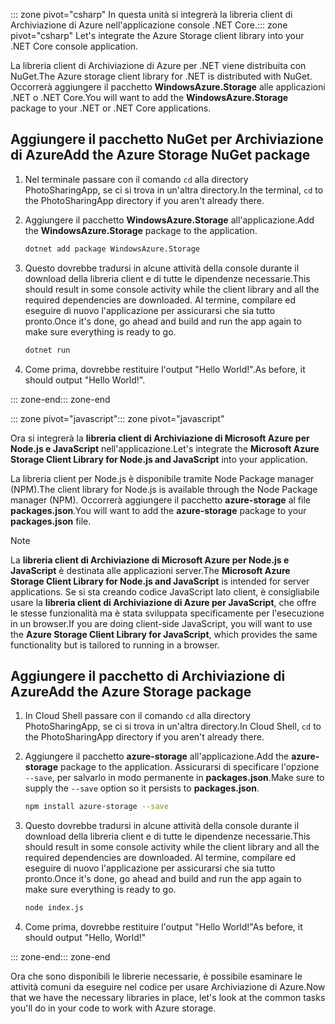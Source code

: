 <span data-ttu-id="20afd-101">::: zone pivot="csharp" In questa unità si integrerà la libreria client di Archiviazione di Azure nell'applicazione console .NET Core.</span><span class="sxs-lookup"><span data-stu-id="20afd-101">::: zone pivot="csharp" Let's integrate the Azure Storage client library into your .NET Core console application.</span></span>

<span data-ttu-id="20afd-102">La libreria client di Archiviazione di Azure per .NET viene distribuita con NuGet.</span><span class="sxs-lookup"><span data-stu-id="20afd-102">The Azure storage client library for .NET is distributed with NuGet.</span></span> <span data-ttu-id="20afd-103">Occorrerà aggiungere il pacchetto **WindowsAzure.Storage** alle applicazioni .NET o .NET Core.</span><span class="sxs-lookup"><span data-stu-id="20afd-103">You will want to add the **WindowsAzure.Storage** package to your .NET or .NET Core applications.</span></span>

## <a name="add-the-azure-storage-nuget-package"></a><span data-ttu-id="20afd-104">Aggiungere il pacchetto NuGet per Archiviazione di Azure</span><span class="sxs-lookup"><span data-stu-id="20afd-104">Add the Azure Storage NuGet package</span></span>

1. <span data-ttu-id="20afd-105">Nel terminale passare con il comando `cd` alla directory PhotoSharingApp, se ci si trova in un'altra directory.</span><span class="sxs-lookup"><span data-stu-id="20afd-105">In the terminal, `cd` to the PhotoSharingApp directory if you aren't already there.</span></span>

1. <span data-ttu-id="20afd-106">Aggiungere il pacchetto **WindowsAzure.Storage** all'applicazione.</span><span class="sxs-lookup"><span data-stu-id="20afd-106">Add the **WindowsAzure.Storage** package to the application.</span></span>

    ```bash
    dotnet add package WindowsAzure.Storage
    ```

1. <span data-ttu-id="20afd-107">Questo dovrebbe tradursi in alcune attività della console durante il download della libreria client e di tutte le dipendenze necessarie.</span><span class="sxs-lookup"><span data-stu-id="20afd-107">This should result in some console activity while the client library and all the required dependencies are downloaded.</span></span> <span data-ttu-id="20afd-108">Al termine, compilare ed eseguire di nuovo l'applicazione per assicurarsi che sia tutto pronto.</span><span class="sxs-lookup"><span data-stu-id="20afd-108">Once it's done, go ahead and build and run the app again to make sure everything is ready to go.</span></span>

    ```bash
    dotnet run
    ```

1. <span data-ttu-id="20afd-109">Come prima, dovrebbe restituire l'output "Hello World!".</span><span class="sxs-lookup"><span data-stu-id="20afd-109">As before, it should output "Hello World!".</span></span>

<span data-ttu-id="20afd-110">::: zone-end</span><span class="sxs-lookup"><span data-stu-id="20afd-110">::: zone-end</span></span>

<span data-ttu-id="20afd-111">::: zone pivot="javascript"</span><span class="sxs-lookup"><span data-stu-id="20afd-111">::: zone pivot="javascript"</span></span>

<span data-ttu-id="20afd-112">Ora si integrerà la **libreria client di Archiviazione di Microsoft Azure per Node.js e JavaScript** nell'applicazione.</span><span class="sxs-lookup"><span data-stu-id="20afd-112">Let's integrate the **Microsoft Azure Storage Client Library for Node.js and JavaScript** into your application.</span></span>

<span data-ttu-id="20afd-113">La libreria client per Node.js è disponibile tramite Node Package manager (NPM).</span><span class="sxs-lookup"><span data-stu-id="20afd-113">The client library for Node.js is available through the Node Package manager (NPM).</span></span> <span data-ttu-id="20afd-114">Occorrerà aggiungere il pacchetto **azure-storage** al file **packages.json**.</span><span class="sxs-lookup"><span data-stu-id="20afd-114">You will want to add the **azure-storage** package to your **packages.json** file.</span></span>

> [!NOTE]
> <span data-ttu-id="20afd-115">La **libreria client di Archiviazione di Microsoft Azure per Node.js e JavaScript** è destinata alle applicazioni server.</span><span class="sxs-lookup"><span data-stu-id="20afd-115">The **Microsoft Azure Storage Client Library for Node.js and JavaScript** is intended for server applications.</span></span> <span data-ttu-id="20afd-116">Se si sta creando codice JavaScript lato client, è consigliabile usare la **libreria client di Archiviazione di Azure per JavaScript**, che offre le stesse funzionalità ma è stata sviluppata specificamente per l'esecuzione in un browser.</span><span class="sxs-lookup"><span data-stu-id="20afd-116">If you are doing client-side JavaScript, you will want to use the **Azure Storage Client Library for JavaScript**, which provides the same functionality but is tailored to running in a browser.</span></span>

## <a name="add-the-azure-storage-package"></a><span data-ttu-id="20afd-117">Aggiungere il pacchetto di Archiviazione di Azure</span><span class="sxs-lookup"><span data-stu-id="20afd-117">Add the Azure Storage package</span></span>

1. <span data-ttu-id="20afd-118">In Cloud Shell passare con il comando `cd` alla directory PhotoSharingApp, se ci si trova in un'altra directory.</span><span class="sxs-lookup"><span data-stu-id="20afd-118">In Cloud Shell, `cd` to the PhotoSharingApp directory if you aren't already there.</span></span>

1. <span data-ttu-id="20afd-119">Aggiungere il pacchetto **azure-storage** all'applicazione.</span><span class="sxs-lookup"><span data-stu-id="20afd-119">Add the **azure-storage** package to the application.</span></span> <span data-ttu-id="20afd-120">Assicurarsi di specificare l'opzione `--save`, per salvarlo in modo permanente in **packages.json**.</span><span class="sxs-lookup"><span data-stu-id="20afd-120">Make sure to supply the `--save` option so it persists to **packages.json**.</span></span>

    ```bash
    npm install azure-storage --save
    ```

1. <span data-ttu-id="20afd-121">Questo dovrebbe tradursi in alcune attività della console durante il download della libreria client e di tutte le dipendenze necessarie.</span><span class="sxs-lookup"><span data-stu-id="20afd-121">This should result in some console activity while the client library and all the required dependencies are downloaded.</span></span> <span data-ttu-id="20afd-122">Al termine, compilare ed eseguire di nuovo l'applicazione per assicurarsi che sia tutto pronto.</span><span class="sxs-lookup"><span data-stu-id="20afd-122">Once it's done, go ahead and build and run the app again to make sure everything is ready to go.</span></span>

    ```bash
    node index.js
    ```

1. <span data-ttu-id="20afd-123">Come prima, dovrebbe restituire l'output "Hello World!"</span><span class="sxs-lookup"><span data-stu-id="20afd-123">As before, it should output "Hello, World!"</span></span>

<span data-ttu-id="20afd-124">::: zone-end</span><span class="sxs-lookup"><span data-stu-id="20afd-124">::: zone-end</span></span>

<span data-ttu-id="20afd-125">Ora che sono disponibili le librerie necessarie, è possibile esaminare le attività comuni da eseguire nel codice per usare Archiviazione di Azure.</span><span class="sxs-lookup"><span data-stu-id="20afd-125">Now that we have the necessary libraries in place, let's look at the common tasks you'll do in your code to work with Azure storage.</span></span>
